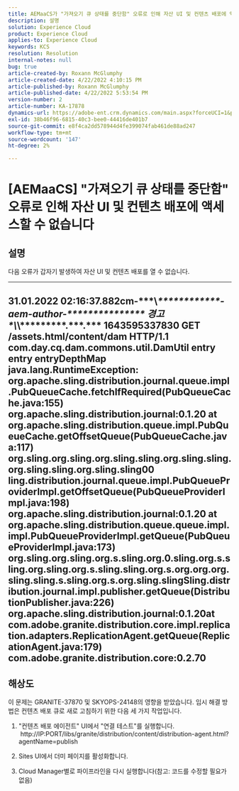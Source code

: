 ```yaml
---
title: AEMaaCS가 "가져오기 큐 상태를 중단함" 오류로 인해 자산 UI 및 컨텐츠 배포에 액세스할 수 없습니다
description: 설명
solution: Experience Cloud
product: Experience Cloud
applies-to: Experience Cloud
keywords: KCS
resolution: Resolution
internal-notes: null
bug: true
article-created-by: Roxann McGlumphy
article-created-date: 4/22/2022 4:10:15 PM
article-published-by: Roxann McGlumphy
article-published-date: 4/22/2022 5:53:54 PM
version-number: 2
article-number: KA-17878
dynamics-url: https://adobe-ent.crm.dynamics.com/main.aspx?forceUCI=1&pagetype=entityrecord&etn=knowledgearticle&id=bd9c70ac-56c2-ec11-983e-0022480abde0
exl-id: 38b46f96-6815-40c3-bee0-44416de401b7
source-git-commit: e8f4ca2dd578944d4fe399074fab461de88ad247
workflow-type: tm+mt
source-wordcount: '147'
ht-degree: 2%

---
```


# [AEMaaCS] &quot;가져오기 큐 상태를 중단함&quot; 오류로 인해 자산 UI 및 컨텐츠 배포에 액세스할 수 없습니다

## 설명


다음 오류가 갑자기 발생하여 자산 UI 및 컨텐츠 배포를 열 수 없습니다.

---------
31.01.2022 02:16:37.882cm-\*\*\*\\*\*\*\*\*\*\*\*\*\*\*\*\*-aem-author-\*\*\*\*\*\*\*\*\*\*\*\*\*\*\* 경고 \*\\*\\*\*\*\*\*\*\*\*\*.\*\*\*.\*\*\* 1643595337830 GET /assets.html/content/dam HTTP/1.1 com.day.cq.dam.commons.util.DamUtil entry entry entryDepthMap java.lang.RuntimeException: org.apache.sling.distribution.journal.queue.impl.PubQueueCache.fetchIfRequired(PubQueueCache.java:155) org.apache.sling.distribution.journal:0.1.20 at org.apache.sling.distribution.queue.impl.PubQueueCache.getOffsetQueue(PubQueueCache.java:117) org.sling.org.sling.org.sling.sling.org.sling.sling.org.sling.sling.org.sling.sling00 ling.distribution.journal.queue.impl.PubQueueProviderImpl.getOffsetQueue(PubQueueProviderImpl.java:198) org.apache.sling.distribution.journal:0.1.20 at org.apache.sling.distribution.queue.queue.impl.impl.PubQueueProviderImpl.getQueue(PubQueueProviderImpl.java:173) org.sling.org.sling.org.s.sling.org.0.sling.org.s.sling.org.sling.org.s.sling.sling.org.s.org.org.org.sling.sling.s.sling.org.s.org.sling.slingSling.distribution.journal.impl.publisher.getQueue(DistributionPublisher.java:226) org.apache.sling.distribution.journal:0.1.20at com.adobe.granite.distribution.core.impl.replication.adapters.ReplicationAgent.getQueue(ReplicationAgent.java:179) com.adobe.granite.distribution.core:0.2.70
---------


## 해상도


이 문제는 GRANITE-37870 및 SKYOPS-24148의 영향을 받았습니다.
임시 해결 방법은 컨텐츠 배포 큐로 새로 고침하기 위한 다음 세 가지 작업입니다.

1. &quot;컨텐츠 배포 에이전트&quot; UI에서 &quot;연결 테스트&quot;를 실행합니다.
   http://IP:PORT/libs/granite/distribution/content/distribution-agent.html?agentName=publish

2. Sites UI에서 더미 페이지를 활성화합니다.

3. Cloud Manager별로 파이프라인을 다시 실행합니다(참고: 코드를 수정할 필요가 없음)
